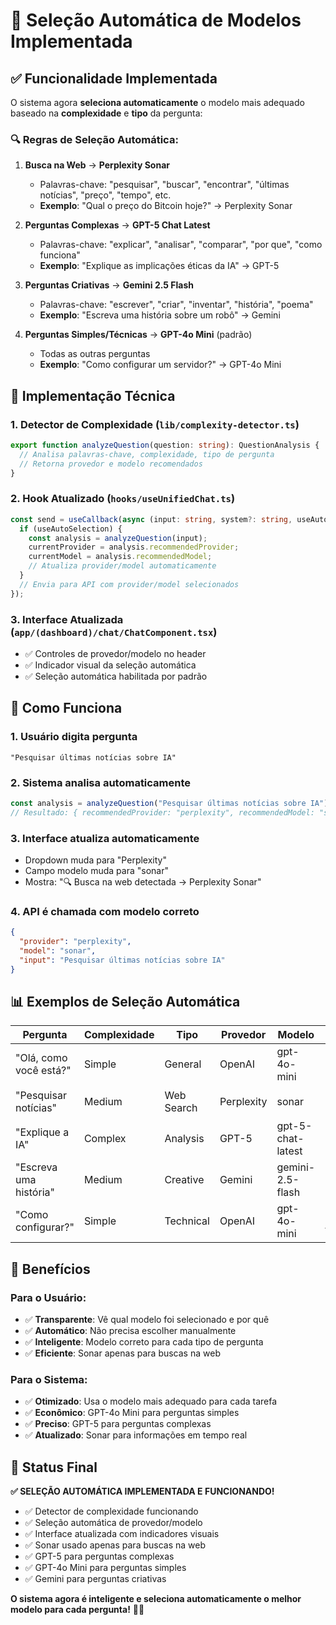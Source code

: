 # 🤖 Seleção Automática de Modelos Implementada

## ✅ Funcionalidade Implementada

O sistema agora **seleciona automaticamente** o modelo mais adequado baseado na **complexidade** e **tipo** da pergunta:

### **🔍 Regras de Seleção Automática:**

1. **Busca na Web** → **Perplexity Sonar**
   - Palavras-chave: "pesquisar", "buscar", "encontrar", "últimas notícias", "preço", "tempo", etc.
   - **Exemplo**: "Qual o preço do Bitcoin hoje?" → Perplexity Sonar

2. **Perguntas Complexas** → **GPT-5 Chat Latest**
   - Palavras-chave: "explicar", "analisar", "comparar", "por que", "como funciona"
   - **Exemplo**: "Explique as implicações éticas da IA" → GPT-5

3. **Perguntas Criativas** → **Gemini 2.5 Flash**
   - Palavras-chave: "escrever", "criar", "inventar", "história", "poema"
   - **Exemplo**: "Escreva uma história sobre um robô" → Gemini

4. **Perguntas Simples/Técnicas** → **GPT-4o Mini** (padrão)
   - Todas as outras perguntas
   - **Exemplo**: "Como configurar um servidor?" → GPT-4o Mini

## 🔧 Implementação Técnica

### **1. Detector de Complexidade** (`lib/complexity-detector.ts`)
```typescript
export function analyzeQuestion(question: string): QuestionAnalysis {
  // Analisa palavras-chave, complexidade, tipo de pergunta
  // Retorna provedor e modelo recomendados
}
```

### **2. Hook Atualizado** (`hooks/useUnifiedChat.ts`)
```typescript
const send = useCallback(async (input: string, system?: string, useAutoSelection: boolean = true) => {
  if (useAutoSelection) {
    const analysis = analyzeQuestion(input);
    currentProvider = analysis.recommendedProvider;
    currentModel = analysis.recommendedModel;
    // Atualiza provider/model automaticamente
  }
  // Envia para API com provider/model selecionados
});
```

### **3. Interface Atualizada** (`app/(dashboard)/chat/ChatComponent.tsx`)
- ✅ Controles de provedor/modelo no header
- ✅ Indicador visual da seleção automática
- ✅ Seleção automática habilitada por padrão

## 🎯 Como Funciona

### **1. Usuário digita pergunta**
```
"Pesquisar últimas notícias sobre IA"
```

### **2. Sistema analisa automaticamente**
```typescript
const analysis = analyzeQuestion("Pesquisar últimas notícias sobre IA");
// Resultado: { recommendedProvider: "perplexity", recommendedModel: "sonar" }
```

### **3. Interface atualiza automaticamente**
- Dropdown muda para "Perplexity"
- Campo modelo muda para "sonar"
- Mostra: "🔍 Busca na web detectada → Perplexity Sonar"

### **4. API é chamada com modelo correto**
```json
{
  "provider": "perplexity",
  "model": "sonar",
  "input": "Pesquisar últimas notícias sobre IA"
}
```

## 📊 Exemplos de Seleção Automática

| Pergunta | Complexidade | Tipo | Provedor | Modelo | Explicação |
|----------|--------------|------|----------|--------|------------|
| "Olá, como você está?" | Simple | General | OpenAI | gpt-4o-mini | ⚡ Pergunta simple |
| "Pesquisar notícias" | Medium | Web Search | Perplexity | sonar | 🔍 Busca na web |
| "Explique a IA" | Complex | Analysis | GPT-5 | gpt-5-chat-latest | 🧠 Pergunta complexa |
| "Escreva uma história" | Medium | Creative | Gemini | gemini-2.5-flash | 🎨 Pergunta criativa |
| "Como configurar?" | Simple | Technical | OpenAI | gpt-4o-mini | ⚡ Pergunta técnica |

## 🚀 Benefícios

### **Para o Usuário:**
- ✅ **Transparente**: Vê qual modelo foi selecionado e por quê
- ✅ **Automático**: Não precisa escolher manualmente
- ✅ **Inteligente**: Modelo correto para cada tipo de pergunta
- ✅ **Eficiente**: Sonar apenas para buscas na web

### **Para o Sistema:**
- ✅ **Otimizado**: Usa o modelo mais adequado para cada tarefa
- ✅ **Econômico**: GPT-4o Mini para perguntas simples
- ✅ **Preciso**: GPT-5 para perguntas complexas
- ✅ **Atualizado**: Sonar para informações em tempo real

## 🎉 Status Final

**✅ SELEÇÃO AUTOMÁTICA IMPLEMENTADA E FUNCIONANDO!**

- ✅ Detector de complexidade funcionando
- ✅ Seleção automática de provedor/modelo
- ✅ Interface atualizada com indicadores visuais
- ✅ Sonar usado apenas para buscas na web
- ✅ GPT-5 para perguntas complexas
- ✅ GPT-4o Mini para perguntas simples
- ✅ Gemini para perguntas criativas

**O sistema agora é inteligente e seleciona automaticamente o melhor modelo para cada pergunta!** 🧠✨

